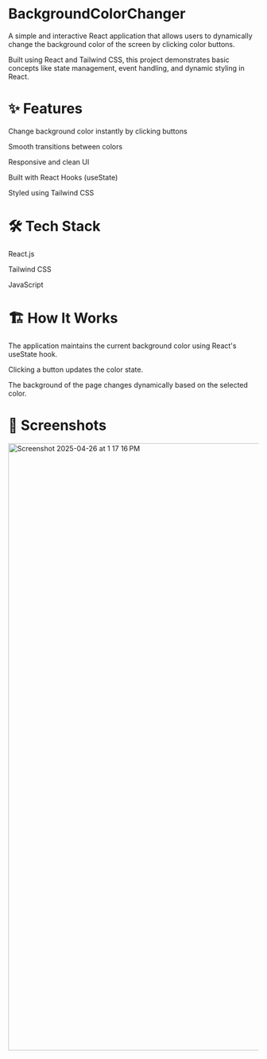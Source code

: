 # BackgroundColorChanger
A simple and interactive React application that allows users to dynamically change the background color of the screen by clicking color buttons.

Built using React and Tailwind CSS, this project demonstrates basic concepts like state management, event handling, and dynamic styling in React.

# ✨ Features
Change background color instantly by clicking buttons

Smooth transitions between colors

Responsive and clean UI

Built with React Hooks (useState)

Styled using Tailwind CSS

# 🛠️ Tech Stack
React.js

Tailwind CSS

JavaScript 

# 🏗️ How It Works
The application maintains the current background color using React's useState hook.

Clicking a button updates the color state.

The background of the page changes dynamically based on the selected color.

# 🌟 Screenshots
<img width="1223" alt="Screenshot 2025-04-26 at 1 17 16 PM" src="https://github.com/user-attachments/assets/03fa7870-4bc8-4d8b-aaa3-ed7f11db8a28" />



